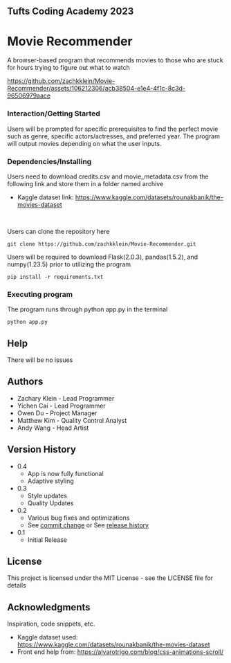 ## Tufts Coding Academy 2023
# Movie Recommender
 A browser-based program that recommends movies to those who are stuck for hours trying to figure out what to watch

https://github.com/zachkklein/Movie-Recommender/assets/106212306/acb38504-e1e4-4f1c-8c3d-96506979aace



### Interaction/Getting Started
Users will be prompted for specific prerequisites to find the perfect movie such as genre, specific actors/actresses, and preferred year. The program will output movies depending on what the user inputs.



### Dependencies/Installing

Users need to download credits.csv and movie_metadata.csv from the following link and store them in a folder named archive
* Kaggle dataset link: https://www.kaggle.com/datasets/rounakbanik/the-movies-dataset

  <p>&nbsp;</p>

Users can clone the repository here
```
git clone https://github.com/zachkklein/Movie-Recommender.git
```

Users will be required to download Flask(2.0.3), pandas(1.5.2), and numpy(1.23.5) prior to utilizing the program

```
pip install -r requirements.txt
```

### Executing program

The program runs through python app.py in the terminal 
```
python app.py
```




## Help

There will be no issues




## Authors

* Zachary Klein - Lead Programmer
* Yichen Cai - Lead Programmer
* Owen Du - Project Manager
* Matthew Kim - Quality Control Analyst
* Andy Wang - Head Artist



## Version History
* 0.4
    * App is now fully functional
    * Adaptive styling 
* 0.3
    * Style updates
    * Quality Updates
* 0.2
    * Various bug fixes and optimizations
    * See [commit change]() or See [release history]()
* 0.1
    * Initial Release


## License

This project is licensed under the MIT License - see the LICENSE file for details

## Acknowledgments

Inspiration, code snippets, etc.
* Kaggle dataset used: https://www.kaggle.com/datasets/rounakbanik/the-movies-dataset
* Front end help from: https://alvarotrigo.com/blog/css-animations-scroll/
